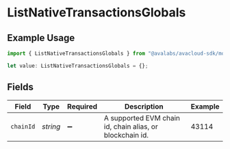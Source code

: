 # ListNativeTransactionsGlobals

## Example Usage

```typescript
import { ListNativeTransactionsGlobals } from "@avalabs/avacloud-sdk/models/operations";

let value: ListNativeTransactionsGlobals = {};
```

## Fields

| Field                                                    | Type                                                     | Required                                                 | Description                                              | Example                                                  |
| -------------------------------------------------------- | -------------------------------------------------------- | -------------------------------------------------------- | -------------------------------------------------------- | -------------------------------------------------------- |
| `chainId`                                                | *string*                                                 | :heavy_minus_sign:                                       | A supported EVM chain id, chain alias, or blockchain id. | 43114                                                    |